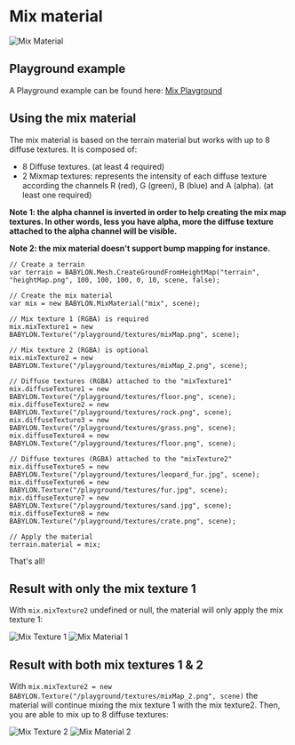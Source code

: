 # Mix material

![Mix Material](/img/extensions/materials/mixResult.png)

## Playground example

A Playground example can be found here: [Mix Playground]( https://www.babylonjs-playground.com/#1DFTDT)

## Using the mix material

The mix material is based on the terrain material but works with up to 8 diffuse textures. It is composed of:
- 8 Diffuse textures. (at least 4 required)
- 2 Mixmap textures: represents the intensity of each diffuse texture according the channels R (red), G (green), B (blue) and A (alpha). (at least one required)

__Note 1: the alpha channel is inverted in order to help creating the mix map textures. In other words, less you have alpha, more the diffuse texture attached to the alpha channel will be visible.__

__Note 2: the mix material doesn't support bump mapping for instance.__

```
// Create a terrain
var terrain = BABYLON.Mesh.CreateGroundFromHeightMap("terrain", "heightMap.png", 100, 100, 100, 0, 10, scene, false);

// Create the mix material
var mix = new BABYLON.MixMaterial("mix", scene);

// Mix texture 1 (RGBA) is required
mix.mixTexture1 = new BABYLON.Texture("/playground/textures/mixMap.png", scene);

// Mix texture 2 (RGBA) is optional
mix.mixTexture2 = new BABYLON.Texture("/playground/textures/mixMap_2.png", scene);

// Diffuse textures (RGBA) attached to the "mixTexture1"
mix.diffuseTexture1 = new BABYLON.Texture("/playground/textures/floor.png", scene);
mix.diffuseTexture2 = new BABYLON.Texture("/playground/textures/rock.png", scene);
mix.diffuseTexture3 = new BABYLON.Texture("/playground/textures/grass.png", scene);
mix.diffuseTexture4 = new BABYLON.Texture("/playground/textures/floor.png", scene);

// Diffuse textures (RGBA) attached to the "mixTexture2"
mix.diffuseTexture5 = new BABYLON.Texture("/playground/textures/leopard_fur.jpg", scene);
mix.diffuseTexture6 = new BABYLON.Texture("/playground/textures/fur.jpg", scene);
mix.diffuseTexture7 = new BABYLON.Texture("/playground/textures/sand.jpg", scene);
mix.diffuseTexture8 = new BABYLON.Texture("/playground/textures/crate.png", scene);

// Apply the material
terrain.material = mix;
```

That's all!

## Result with only the mix texture 1
With ```mix.mixTexture2``` undefined or null, the material will only apply the mix texture 1:

![Mix Texture 1](/img/extensions/materials/mixMap.png)
![Mix Material 1](/img/extensions/materials/terrainMixtexture1.png)

## Result with both mix textures 1 & 2
With ```mix.mixTexture2 = new BABYLON.Texture("/playground/textures/mixMap_2.png", scene)``` the material will continue mixing the mix texture 1 with the mix texture2. Then, you are able to mix up to 8 diffuse textures:

![Mix Texture 2](/img/extensions/materials/mixMap_2.png)
![Mix Material 2](/img/extensions/materials/mixResult.png)

